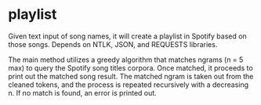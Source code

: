 # playlist
Given text input of song names, it will create a playlist in Spotify based on those songs.
Depends on NTLK, JSON, and REQUESTS libraries.

The main method utilizes a greedy algorithm that matches ngrams (n = 5 max) to query the Spotify song titles corpora.
Once matched, it proceeds to print out the matched song result. The matched ngram is taken out from the cleaned tokens, and the process is repeated recursively with a decreasing n. If no match is found, an error is printed out.
